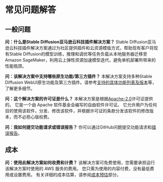 # 常见问题解答

## 一般问题

**问：什么是Stable Diffusion亚马逊云科技插件解决方案？**
Stable Diffusion亚马逊云科技插件解决方案通过为社区提供插件和云资源模版方式，帮助现有客户将现有Stable Diffusion的模型训练，推理和调优等任务负载从本地服务器迁移至Amazon SageMaker，利用云上弹性资源加速模型迭代，避免单机部署所带来的性能瓶颈。

**问：该解决方案中支持哪些原生功能/第三方插件？**
本解决方案支持多种Stable Diffusion WebUI原生功能及第三方插件。请参考[支持的具体功能列表及版本](./solution-overview/features-and-benefits.md)等，了解更多细节。

**问：这个解决方案的许可证是什么？**
本解决方案是根据[Apache-2.0](https://www.apache.org/licenses/LICENSE-2.0)许可证提供的。 它是一个由 Apache 软件基金会编写的自由软件许可证。 它允许用户为任何目的使用该软件，分发、修改该软件，并根据许可证的条款分发该软件的修改版本，而不必担心版权费。

**问：我如何提交功能请求或错误报告？**
你可以通过GitHub问题提交功能请求和[错误报告](https://github.com/awslabs/stable-diffusion-aws-extension/issues/new)。




## 成本

 **问：使用此解决方案如何收费和计费？**
该解决方案可免费使用，您需要承担运行该解决方案时使用的 AWS 服务的费用。 您只需为使用的内容付费，没有最低费用或设置费用。 有关详细的成本估算，请参阅[成本预估](./cost.md)部分。